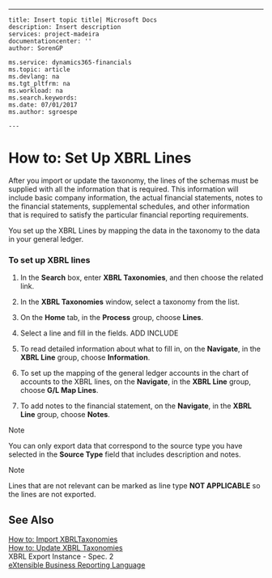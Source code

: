---
    title: Insert topic title| Microsoft Docs
    description: Insert description
    services: project-madeira
    documentationcenter: ''
    author: SorenGP

    ms.service: dynamics365-financials
    ms.topic: article
    ms.devlang: na
    ms.tgt_pltfrm: na
    ms.workload: na
    ms.search.keywords:
    ms.date: 07/01/2017
    ms.author: sgroespe

    ---
# How to: Set Up XBRL Lines
After you import or update the taxonomy, the lines of the schemas must be supplied with all the information that is required. This information will include basic company information, the actual financial statements, notes to the financial statements, supplemental schedules, and other information that is required to satisfy the particular financial reporting requirements.  
  
 You set up the XBRL Lines by mapping the data in the taxonomy to the data in your general ledger.  
  
### To set up XBRL lines  
  
1.  In the **Search** box, enter **XBRL Taxonomies**, and then choose the related link.  
  
2.  In the **XBRL Taxonomies** window, select a taxonomy from the list.  
  
3.  On the **Home** tab, in the **Process** group, choose **Lines**.  
  
4.  Select a line and fill in the fields. ADD INCLUDE<!--[!INCLUDE[bp_fieldhelp]()]-->  
  
5.  To read detailed information about what to fill in, on the **Navigate**, in the **XBRL Line** group, choose **Information**.  
  
6.  To set up the mapping of the general ledger accounts in the chart of accounts to the XBRL lines, on the **Navigate**, in the **XBRL Line** group, choose **G\/L Map Lines**.  
  
7.  To add notes to the financial statement, on the **Navigate**, in the **XBRL Line** group, choose **Notes**.  
  
> [!NOTE]  
>  You can only export data that correspond to the source type you have selected in the **Source Type** field that includes description and notes.  
  
> [!NOTE]  
>  Lines that are not relevant can be marked as line type **NOT APPLICABLE** so the lines are not exported.  
  
## See Also  
 [How to: Import XBRLTaxonomies](../BusinessIntelligence/how-to-import-xbrltaxonomies.md)   
 [How to: Update XBRL Taxonomies](../BusinessIntelligence/how-to-update-xbrl-taxonomies.md)   
 XBRL Export Instance \- Spec. 2   
 [eXtensible Business Reporting Language](../BusinessIntelligence/extensible-business-reporting-language.md)